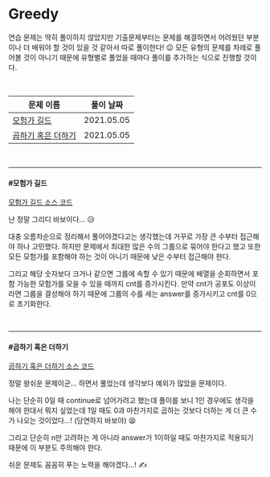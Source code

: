 # Greedy

연습 문제는 딱히 풀이하지 않았지만 기출문제부터는 문제를 해결하면서 어려웠던 부분이나 더 배워야 할 것이 있을 것 같아서 따로 풀이한다! 😉 모든 유형의 문제를 차례로 풀어볼 것이 아니기 때문에 유형별로 풀었을 때마다 풀이를 추가하는 식으로 진행할 것이다. 

<br>

| 문제 이름                                 | 풀이 날짜  |
| ----------------------------------------- | ---------- |
| [모험가 길드](#모험가-길드)               | 2021.05.05 |
| [곱하기 혹은 더하기](#곱하기-혹은-더하기) | 2021.05.05 |

<br>

<hr>

#### #모험가 길드

[모험가 길드 소스 코드](https://github.com/hjyeon-n/java-for-coding-test/blob/master/Greedy/hjyeon-n/%EA%B8%B0%EC%B6%9C%20%EB%AC%B8%EC%A0%9C/%EB%AA%A8%ED%97%98%EA%B0%80%20%EA%B8%B8%EB%93%9C.java)

난 정말 그리디 바보이다... 😥

대충 오름차순으로 정리해서 풀어야겠다고는 생각했는데 거꾸로 가장 큰 수부터 접근해야 하나 고민했다. 하지만 문제에서 최대한 많은 수의 그룹으로 묶어야 한다고 했고 또한 모든 모험가를 포함해야 하는 것이 아니기 때문에 낮은 수부터 접근해야 한다.

그리고 해당 숫자보다 크거나 같으면 그룹에 속할 수 있기 때문에 배열을 순회하면서 포함 가능한 모험가를 모을 수 있을 때까지 cnt를 증가시킨다. 만약 cnt가 공포도 이상이라면 그룹을 결성해야 하기 때문에 그룹의 수를 세는 answer를 증가시키고 cnt를 0으로 초기화한다.

<br>

<hr>

#### #곱하기 혹은 더하기

[곱하기 혹은 더하기 소스 코드](https://github.com/hjyeon-n/java-for-coding-test/blob/master/Greedy/hjyeon-n/%EA%B8%B0%EC%B6%9C%20%EB%AC%B8%EC%A0%9C/%EA%B3%B1%ED%95%98%EA%B8%B0%20%ED%98%B9%EC%9D%80%20%EB%8D%94%ED%95%98%EA%B8%B0.java)

정말 왕쉬운 문제이군... 하면서 풀었는데 생각보다 예외가 많았을 문제이다.

나는 단순히 0일 때 continue로 넘어가려고 했는데 풀이를 보니 1인 경우에도 생각을 해야 한대서 뭐지 싶었는데 1일 때도 0과 마찬가지로 곱하는 것보다 더하는 게 더 큰 수가 나오는 것이었다...! (당연하지 바보야) 😫

그리고 단순히 n만 고려하는 게 아니라 answer가 1이하일 때도 마찬가지로 적용되기 때문에 이 부분도 주의해야 한다.

쉬운 문제도 꼼꼼히 푸는 노력을 해야겠다...! ✍